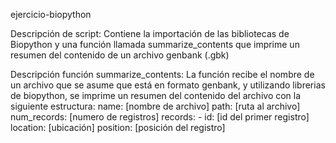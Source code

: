 ejercicio-biopython

Descripción de script:
Contiene la importación de las bibliotecas de Biopython y una función llamada summarize_contents que imprime un resumen del contenido de un archivo genbank (.gbk)

Descripción función summarize_contents:
La función recibe el nombre de un archivo que se asume que está en formato genbank, y utilizando librerias de biopython, se imprime un resumen del contenido del archivo con la siguiente estructura:
name: [nombre de archivo] 
path: [ruta al archivo] 
num_records: [numero de registros] 
records: - id: [id del primer registro] 
location: [ubicación] 
position: [posición del registro] 
